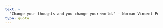 ```yaml
---
text: >
  "Change your thoughts and you change your world." - Norman Vincent Peale
type: quote
---
```

